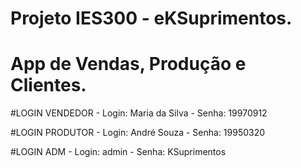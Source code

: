 # Projeto IES300 - eKSuprimentos.
# App de Vendas, Produção e Clientes.


#LOGIN VENDEDOR - Login: Maria da Silva - Senha: 19970912

#LOGIN PRODUTOR - Login: André Souza - Senha: 19950320

#LOGIN ADM - Login: admin - Senha: KSuprimentos
